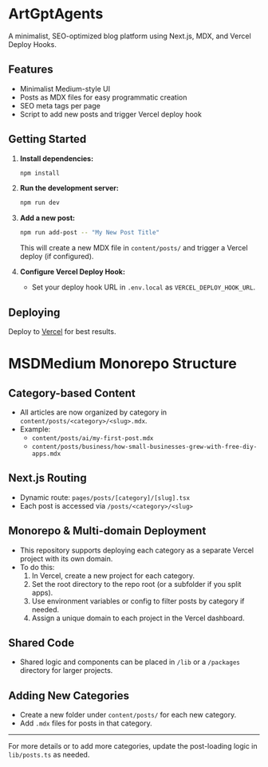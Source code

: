# ArtGptAgents

A minimalist, SEO-optimized blog platform using Next.js, MDX, and Vercel Deploy Hooks.

## Features
- Minimalist Medium-style UI
- Posts as MDX files for easy programmatic creation
- SEO meta tags per page
- Script to add new posts and trigger Vercel deploy hook

## Getting Started

1. **Install dependencies:**
   ```bash
   npm install
   ```

2. **Run the development server:**
   ```bash
   npm run dev
   ```

3. **Add a new post:**
   ```bash
   npm run add-post -- "My New Post Title"
   ```
   This will create a new MDX file in `content/posts/` and trigger a Vercel deploy (if configured).

4. **Configure Vercel Deploy Hook:**
   - Set your deploy hook URL in `.env.local` as `VERCEL_DEPLOY_HOOK_URL`.

## Deploying
Deploy to [Vercel](https://vercel.com/) for best results.

# MSDMedium Monorepo Structure

## Category-based Content

- All articles are now organized by category in `content/posts/<category>/<slug>.mdx`.
- Example:
  - `content/posts/ai/my-first-post.mdx`
  - `content/posts/business/how-small-businesses-grew-with-free-diy-apps.mdx`

## Next.js Routing

- Dynamic route: `pages/posts/[category]/[slug].tsx`
- Each post is accessed via `/posts/<category>/<slug>`

## Monorepo & Multi-domain Deployment

- This repository supports deploying each category as a separate Vercel project with its own domain.
- To do this:
  1. In Vercel, create a new project for each category.
  2. Set the root directory to the repo root (or a subfolder if you split apps).
  3. Use environment variables or config to filter posts by category if needed.
  4. Assign a unique domain to each project in the Vercel dashboard.

## Shared Code

- Shared logic and components can be placed in `/lib` or a `/packages` directory for larger projects.

## Adding New Categories

- Create a new folder under `content/posts/` for each new category.
- Add `.mdx` files for posts in that category.

---

For more details or to add more categories, update the post-loading logic in `lib/posts.ts` as needed. 